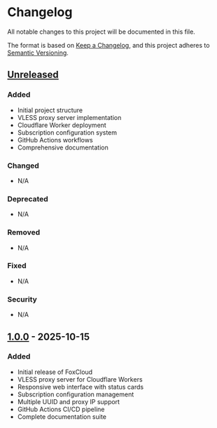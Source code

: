 # Changelog

All notable changes to this project will be documented in this file.

The format is based on [Keep a Changelog](https://keepachangelog.com/en/1.0.0/),
and this project adheres to [Semantic Versioning](https://semver.org/spec/v2.0.0.html).

## [Unreleased]

### Added
- Initial project structure
- VLESS proxy server implementation
- Cloudflare Worker deployment
- Subscription configuration system
- GitHub Actions workflows
- Comprehensive documentation

### Changed
- N/A

### Deprecated
- N/A

### Removed
- N/A

### Fixed
- N/A

### Security
- N/A

## [1.0.0] - 2025-10-15

### Added
- Initial release of FoxCloud
- VLESS proxy server for Cloudflare Workers
- Responsive web interface with status cards
- Subscription configuration management
- Multiple UUID and proxy IP support
- GitHub Actions CI/CD pipeline
- Complete documentation suite

[Unreleased]: https://github.com/yourusername/foxcloud/compare/v1.0.0...HEAD
[1.0.0]: https://github.com/yourusername/foxcloud/releases/tag/v1.0.0